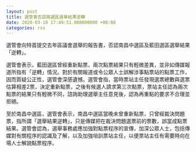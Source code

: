 ```yaml
---
layout: post
title: 選管會否認兩選區選舉結果逆轉
date: 2020-03-10 17:49:51.000000000 +08:00
categories: rss
---
```


選管會向特首提交去年區議會選舉的報告書，否認南昌中選區及藍田選區選舉結果「逆轉」。

選管會表示，藍田選區曾經重新點票，兩次點票結果只有輕微差異，並非如傳媒報道所指有「逆轉」情況。對於有關報道或令公眾人士誤解涉事點票站的點票工作，因而質疑公正性，選管會深感遺憾。選管會指，當時票站主任發現選票總數與選票估算相差2票，決定重新點票，之後有候選人請求第三次點票，票站主任認為兩次點票的結果只有輕微不同，諮詢助理選舉主任意見後，認為再重點的要求不合理並拒絕。

至於南昌中選區，選管會表示，南昌中選區當晚未曾重新點票，只曾經裁決問題票，指所謂「選舉結果逆轉」，只是傳媒把在裁決問題選票前的票數，誤當成點票結果。選管會認為，選舉事務處應加強對點票程序的宣傳，加深公眾人士，包括傳媒對有關程序的認識及了解，以及加強培訓票站主任，以便票站主任有需要時向在場人士解說點票程序。
